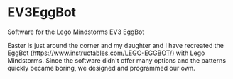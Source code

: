 # EV3EggBot
Software for the Lego Mindstorms EV3 EggBot

Easter is just around the corner and my daughter and I have recreated the EggBot (https://www.instructables.com/LEGO-EGGBOT/) with Lego Mindstorms. Since the software didn't offer many options and the patterns quickly became boring, we designed and programmed our own.
